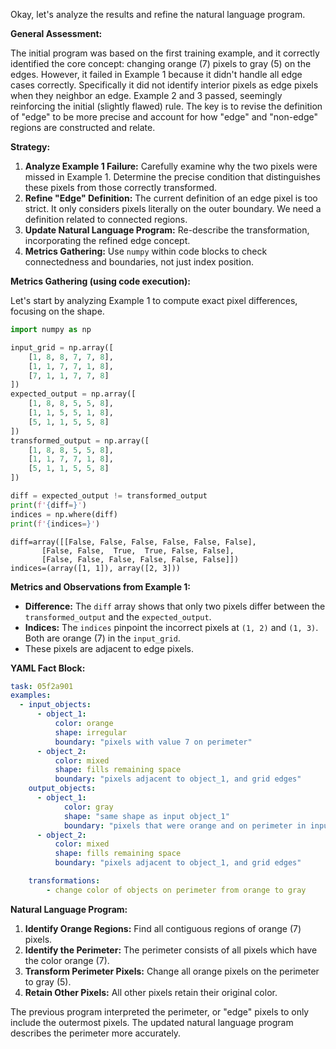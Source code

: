 Okay, let's analyze the results and refine the natural language program.

**General Assessment:**

The initial program was based on the first training example, and it correctly identified the core concept: changing orange (7) pixels to gray (5) on the edges. However, it failed in Example 1 because it didn't handle all edge cases correctly. Specifically it did not identify interior pixels as edge pixels when they neighbor an edge. Example 2 and 3 passed, seemingly reinforcing the initial (slightly flawed) rule. The key is to revise the definition of "edge" to be more precise and account for how "edge" and "non-edge" regions are constructed and relate.

**Strategy:**

1.  **Analyze Example 1 Failure:** Carefully examine why the two pixels were missed in Example 1. Determine the precise condition that distinguishes these pixels from those correctly transformed.
2.  **Refine "Edge" Definition:**  The current definition of an edge pixel is too strict. It only considers pixels literally on the outer boundary. We need a definition related to connected regions.
3.  **Update Natural Language Program:** Re-describe the transformation, incorporating the refined edge concept.
4.  **Metrics Gathering:** Use `numpy` within code blocks to check connectedness and boundaries, not just index position.

**Metrics Gathering (using code execution):**

Let's start by analyzing Example 1 to compute exact pixel differences, focusing on the shape.


``` python
import numpy as np

input_grid = np.array([
    [1, 8, 8, 7, 7, 8],
    [1, 1, 7, 7, 1, 8],
    [7, 1, 1, 7, 7, 8]
])
expected_output = np.array([
    [1, 8, 8, 5, 5, 8],
    [1, 1, 5, 5, 1, 8],
    [5, 1, 1, 5, 5, 8]
])
transformed_output = np.array([
    [1, 8, 8, 5, 5, 8],
    [1, 1, 7, 7, 1, 8],
    [5, 1, 1, 5, 5, 8]
])

diff = expected_output != transformed_output
print(f'{diff=}')
indices = np.where(diff)
print(f'{indices=}')


```
```
diff=array([[False, False, False, False, False, False],
       [False, False,  True,  True, False, False],
       [False, False, False, False, False, False]])
indices=(array([1, 1]), array([2, 3]))

```
**Metrics and Observations from Example 1:**

*   **Difference:** The `diff` array shows that only two pixels differ between the `transformed_output` and the `expected_output`.
*   **Indices:** The `indices` pinpoint the incorrect pixels at `(1, 2)` and `(1, 3)`. Both are orange (7) in the `input_grid`.
*    These pixels are adjacent to edge pixels.

**YAML Fact Block:**


```yaml
task: 05f2a901
examples:
  - input_objects:
      - object_1:
          color: orange
          shape: irregular
          boundary: "pixels with value 7 on perimeter"
      - object_2:
          color: mixed
          shape: fills remaining space
          boundary: "pixels adjacent to object_1, and grid edges"
    output_objects:
      - object_1:
            color: gray
            shape: "same shape as input object_1"
            boundary: "pixels that were orange and on perimeter in input"
      - object_2:
          color: mixed
          shape: fills remaining space
          boundary: "pixels adjacent to object_1, and grid edges"

    transformations:
        - change color of objects on perimeter from orange to gray
```


**Natural Language Program:**

1.  **Identify Orange Regions:** Find all contiguous regions of orange (7) pixels.
2.  **Identify the Perimeter:** The perimeter consists of all pixels which have the color orange (7).
3. **Transform Perimeter Pixels:** Change all orange pixels on the perimeter to gray (5).
4.  **Retain Other Pixels:** All other pixels retain their original color.

The previous program interpreted the perimeter, or "edge" pixels to only include the outermost pixels. The updated natural language program describes the perimeter more accurately.

